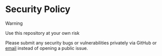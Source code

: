 # Security Policy

> [!WARNING]
> Use this repository at your own risk

Please submit any security bugs or vulnerabilities privately via GitHub or [email](mailto:andrewzigler@gmail.com) instead of opening a public issue.
